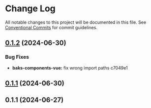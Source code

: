 # Change Log

All notable changes to this project will be documented in this file.
See [Conventional Commits](https://conventionalcommits.org) for commit guidelines.

## [0.1.2](/compare/baks-components-vue@0.1.1...baks-components-vue@0.1.2) (2024-06-30)


### Bug Fixes

* **baks-components-vue:** fix wrong import paths c7049e1





## [0.1.1](/compare/baks-components-vue@0.1.1...baks-components-vue@0.1.1) (2024-06-30)



## 0.1.1 (2024-06-27)

